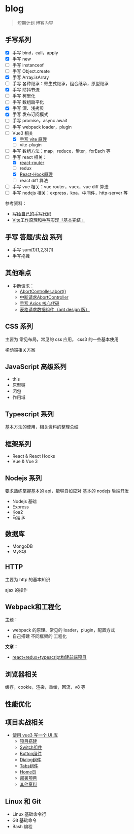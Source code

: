 # blog


> 短期计划 博客内容


## 手写系列

- [x] 手写 bind，call，apply
- [x] 手写 new
- [ ] 手写 instanceof
- [ ] 手写 Object.create
- [x] 手写 Array.isArray
- [ ] 手写 各种继承：寄生式继承，组合继承，原型继承
- [x] 手写 防抖节流
- [ ] 手写 柯里化
- [ ] 手写 数组扁平化
- [x] 手写 深、浅拷贝
- [x] 手写 发布订阅模式
- [ ] 手写 promise，async await
- [ ] 手写 webpack loader，plugin
- [ ] Vue3 相关
  - [x] [手写 vite 原理](./kvite/README.md)
  - [ ] vite-plugin
- [ ] 手写 数组方法：map，reduce，filter，forEach 等
- [ ] 手写 react 相关：
  - [x] [react-router](./react-router-dom-nut/README.md)
  - [ ] redux
  - [x] [React-Hook原理](https://github.com/Jsmond2016/blog/issues/10)
  - [ ] react diff 算法
- [ ] 手写 vue 相关：vue router，vuex，vue diff 算法
- [ ] 手写 nodejs 相关：express，koa，中间件，http-server 等

参考资料：

 - [写给自己的手写代码](https://juejin.cn/post/6924912691102351368)
 - [Vite工作原理和手写实现「基本完结」](https://www.bilibili.com/video/BV1dh411S7Vz)
## 手写 答题/实战 系列

- 手写 sum(1)(1,2,3)(1)
- 手写拖拽

## 其他难点

- 中断请求：
  - [AbortController.abort()](https://developer.mozilla.org/zh-CN/docs/Web/API/AbortController/abort)
  - [中断请求AbortController](https://www.jianshu.com/p/16335f161498)
  - [手写 Axios 核心代码](https://juejin.cn/post/6936877920304496677)
  - [表格请求数据组件（ant design 版）](https://juejin.cn/post/6934326406314737672)


## CSS 系列

主要为 常见布局，常见的 css 应用， css3 的一些基本使用

移动端相关方案

## JavaScript 高级系列

- this
- 原型链
- 闭包
- 作用域

## Typescript 系列

基本方法的使用，相关资料的整理总结

## 框架系列

- React & React Hooks
- Vue & Vue 3



## Nodejs 系列

要求熟练掌握基本的 api，能够自如应对 基本的 nodejs 后端开发

- Nodejs 基础
- Express
- Koa2
- Egg.js




## 数据库

- MongoDB
- MySQL

## HTTP
主要为 http 的基本知识

ajax 的操作


## Webpack和工程化
主题： 

- webpack 的原理、常见的 loader，plugin，配置方式
- 自己搭建 不同框架的 工程化

**文章：**

- [react+redux+typescript构建前端项目](./webpack/react+redux+typescript构建前端项目.md)


## 浏览器相关

缓存，cookie，渲染，重绘，回流，v8 等


## 性能优化

## 项目实战相关

- [使用 vue3 写一个 UI 库](https://github.com/Jsmond2016/os-ui)
  - [项目搭建](./project-pratice/os-ui/00-Introduce.md)
  - [Switch组件](./project-pratice/os-ui/01-Switch.md)
  - [Button组件](./project-pratice/os-ui/02-Button.md)
  - [Dialog组件](./project-pratice/os-ui/03-Dialog.md)
  - [Tabs组件](./project-pratice/os-ui/04-Tabs.md)
  - [Home页](./project-pratice/os-ui/05-Home.md)
  - [部署项目](./project-pratice/os-ui/06-Deploy.md)
  - [其他资料](./project-pratice/os-ui/07-More-about-vue3.md)


## Linux 和 Git

- Linux 基础命令行
- Git 基础命令
- Bash 编程

